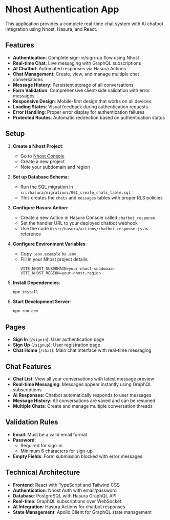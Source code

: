 # Nhost Authentication App

This application provides a complete real-time chat system with AI chatbot integration using Nhost, Hasura, and React.

## Features

- **Authentication**: Complete sign-in/sign-up flow using Nhost
- **Real-time Chat**: Live messaging with GraphQL subscriptions
- **AI Chatbot**: Automated responses via Hasura Actions
- **Chat Management**: Create, view, and manage multiple chat conversations
- **Message History**: Persistent storage of all conversations
- **Form Validation**: Comprehensive client-side validation with error messages
- **Responsive Design**: Mobile-first design that works on all devices
- **Loading States**: Visual feedback during authentication requests
- **Error Handling**: Proper error display for authentication failures
- **Protected Routes**: Automatic redirection based on authentication status

## Setup

1. **Create a Nhost Project**:
   - Go to [Nhost Console](https://console.nhost.io/)
   - Create a new project
   - Note your subdomain and region

2. **Set up Database Schema**:
   - Run the SQL migration in `src/hasura/migrations/001_create_chats_table.sql`
   - This creates the `chats` and `messages` tables with proper RLS policies

3. **Configure Hasura Action**:
   - Create a new Action in Hasura Console called `chatbot_response`
   - Set the handler URL to your deployed chatbot webhook
   - Use the code in `src/hasura/actions/chatbot_response.js` as reference

4. **Configure Environment Variables**:
   - Copy `.env.example` to `.env`
   - Fill in your Nhost project details:
     ```
     VITE_NHOST_SUBDOMAIN=your-nhost-subdomain
     VITE_NHOST_REGION=your-nhost-region
     ```

5. **Install Dependencies**:
   ```bash
   npm install
   ```

6. **Start Development Server**:
   ```bash
   npm run dev
   ```

## Pages

- **Sign In** (`/signin`): User authentication page
- **Sign Up** (`/signup`): User registration page  
- **Chat Home** (`/chat`): Main chat interface with real-time messaging

## Chat Features

- **Chat List**: View all your conversations with latest message preview
- **Real-time Messaging**: Messages appear instantly using GraphQL subscriptions
- **AI Responses**: Chatbot automatically responds to user messages
- **Message History**: All conversations are saved and can be resumed
- **Multiple Chats**: Create and manage multiple conversation threads
## Validation Rules

- **Email**: Must be a valid email format
- **Password**: 
  - Required for sign-in
  - Minimum 6 characters for sign-up
- **Empty Fields**: Form submission blocked with error messages

## Technical Architecture

- **Frontend**: React with TypeScript and Tailwind CSS
- **Authentication**: Nhost Auth with email/password
- **Database**: PostgreSQL with Hasura GraphQL API
- **Real-time**: GraphQL subscriptions over WebSocket
- **AI Integration**: Hasura Actions for chatbot responses
- **State Management**: Apollo Client for GraphQL state management